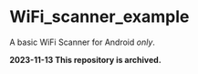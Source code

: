 # WiFi_scanner_example

A basic WiFi Scanner for Android *only*.

**2023-11-13 This repository is archived.**
